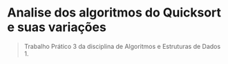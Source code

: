 # Analise dos algoritmos do Quicksort e suas variações 
>Trabalho Prático 3 da disciplina de Algoritmos e Estruturas de Dados 1.
